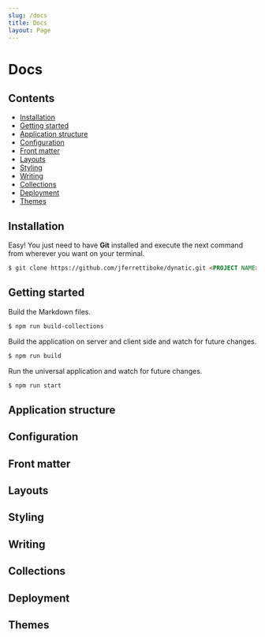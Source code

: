 ```yaml
---
slug: /docs
title: Docs
layout: Page
---
```


# Docs

## Contents

  * [Installation](#installation)
  * [Getting started](#getting-started)
  * [Application structure](#application-structure)
  * [Configuration](#configuration)
  * [Front matter](#front-matter)
  * [Layouts](#layouts)
  * [Styling](#styling)
  * [Writing](#writing)
  * [Collections](#collections)
  * [Deployment](#deployment)
  * [Themes](#themes)

## Installation

Easy! You just need to have **Git** installed and execute the next command from
wherever you want on your terminal.

```markdown
$ git clone https://github.com/jferrettiboke/dynatic.git <PROJECT NAME>
```

## Getting started

Build the Markdown files.

```markdown
$ npm run build-collections
```

Build the application on server and client side and watch for future changes.

```markdown
$ npm run build
```

Run the universal application and watch for future changes.

```markdown
$ npm run start
```

## Application structure
## Configuration
## Front matter
## Layouts
## Styling
## Writing
## Collections
## Deployment
## Themes
